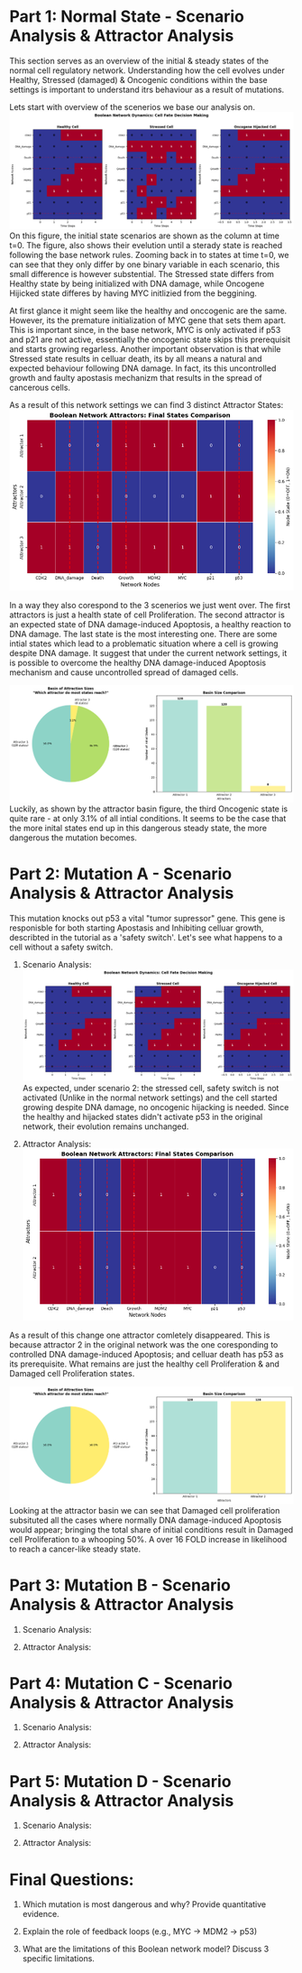 # Part 1: Normal State - Scenario Analysis & Attractor Analysis
This section serves as an overview of the initial & steady states of the normal cell regulatory network. Understanding how the cell evolves under Healthy, Stressed (damaged) & Oncogenic conditions within the base settings is important to understand itrs behaviour as a result of mutations.

Lets start with overview of the scenerios we base our analysis on. 
![Alt text](scenarios.png) 
On this figure, the initial state scenarios are shown as the column at time t=0. The figure, also shows their evelution until a sterady state is reached following the base network rules. Zooming back in to states at time t=0, we can see that they only differ by one binary variable in each scenario, this small difference is however substential. The Stressed state differs from Healthy state by being initialized with DNA damage, while Oncogene Hijicked state differes by having MYC initlizied from the beggining.

At first glance it might seem like the healthy and onccogenic are the same. However, its the premature initialization of MYC gene that sets them apart. This is important since, in the base network, MYC is only activated if p53 and p21 are not active, essentially the oncogenic state skips this prerequisit and starts growing regarless. Another important observation is that while Stressed state results in celluar death, its by all means a natural and expected behaviour following DNA damage. In fact, its this uncontrolled growth and faulty apostasis mechanizm that results in the spread of cancerous cells.

As a result of this network settings we can find 3 distinct Attractor States: 
![Alt text](attractorsNormal.png) 

In a way they also corespond to the 3 scenerios we just went over. The first attractors is just a health state of cell Proliferation. The second attractor is an expected state of DNA damage-induced Apoptosis, a healthy reaction to DNA damage. The last state is the most interesting one. There are some intial states which lead to a problematic situation where a cell is growing despite DNA damage. It suggest that under the current network settings, it is possible to overcome the healthy DNA damage-induced Apoptosis mechanism and cause uncontrolled spread of damaged cells.

![Alt text](attractorBasinNormal.png) 
Luckily, as shown by the attractor basin figure, the third Oncogenic state is quite rare - at only 3.1% of all intial conditions. It seems to be the case that the more inital states end up in this dangerous steady state, the more dangerous the mutation becomes.




# Part 2: Mutation A - Scenario Analysis & Attractor Analysis
This mutation knocks out p53 a vital "tumor supressor" gene. This gene is responisble for both starting Apostasis and Inhibiting celluar growth, describted in the tutorial as a 'safety switch'. Let's see what happens to a cell without a safety switch.

1. Scenario Analysis: ![Alt text](scenariosMA.png)
As expected, under scenario 2: the stressed cell, safety switch is not activated (Unlike in the normal network settings) and the cell started growing despite DNA damage, no oncogenic hijacking is needed. Since the healthy and hijacked states didn't activate p53 in the original network, their evolution remains unchanged.

2. Attractor Analysis: ![Alt text](attractorsMA.png) 

As a result of this change one attractor comletely disappeared. This is because attractor 2 in the original network was the one coresponding to controlled DNA damage-induced Apoptosis; and celluar death has p53 as its prerequisite. What remains are just the healthy cell Proliferation & and Damaged cell Proliferation states.

![Alt text](attractorBasinMA.png)
Looking at the attractor basin we can see that Damaged cell proliferation subsituted all the cases where normally DNA damage-induced Apoptosis would appear; bringing the total share of initial conditions result in Damaged cell Proliferation to a whooping 50%. A over 16 FOLD increase in likelihood to reach a cancer-like steady state.





# Part 3: Mutation B - Scenario Analysis & Attractor Analysis
1. Scenario Analysis: 


2. Attractor Analysis: 


# Part 4: Mutation C - Scenario Analysis & Attractor Analysis
1. Scenario Analysis: 


2. Attractor Analysis: 


# Part 5: Mutation D - Scenario Analysis & Attractor Analysis
1. Scenario Analysis: 


2. Attractor Analysis: 


# Final Questions:
1. Which mutation is most dangerous and why? Provide quantitative evidence.


2. Explain the role of feedback loops (e.g., MYC → MDM2 → p53)


3. What are the limitations of this Boolean network model? Discuss 3 specific limitations.
